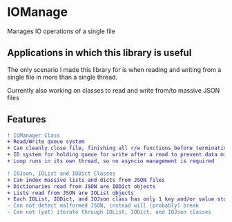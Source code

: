 # IOManage
 Manages IO operations of a single file

## Applications in which this library is useful

The only scenario I made this library for is when reading and
writing from a single file in more than a single thread.

Currently also working on classes to read and write from/to massive JSON files

## Features

```diff
! IOManager Class
+ Read/Write queue system
+ Can cleanly close file, finishing all r/w functions before terminating
+ ID system for holding queue for write after a read to prevent data mismatching
+ Loop runs in its own thread, so no asyncio management is required

! IOJson, IOList and IODict Classes
+ Can index massive lists and dicts from JSON files
+ Dictionaries read from JSON are IODict objects
+ Lists read from JSON are IOList objects
+ Each IOList, IODict, and IOJson class has only 1 key and/or value stored in memory at one time
- Can not detect malformed JSON, instead will (probably) break
- Can not (yet) iterate through IOList, IODict, and IOJson classes
```
